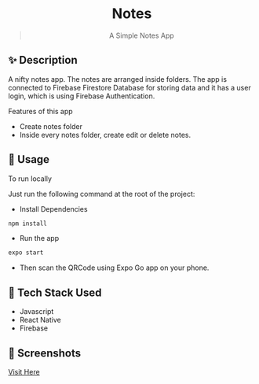 <h1 align="center">Notes</h1>

> <p align="center">A Simple Notes App<p>

## ✨ Description

A nifty notes app. The notes are arranged inside folders. The app is connected to Firebase Firestore Database for storing data and it has a user login, which is using Firebase Authentication.

Features of this app

- Create notes folder
- Inside every notes folder, create edit or delete notes.

## 🚀 Usage

To run locally

Just run the following command at the root of the project:

- Install Dependencies

```sh
npm install
```

- Run the app

```sh
expo start
```

- Then scan the QRCode using Expo Go app on your phone.

## 🔨 Tech Stack Used

- Javascript
- React Native
- Firebase

## 📱 Screenshots

[Visit Here](https://risav-sarkar.github.io/projects/notes.html)
